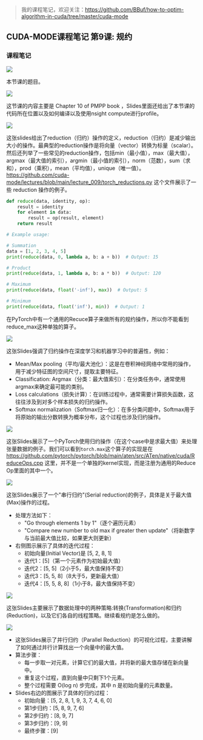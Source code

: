 > 我的课程笔记，欢迎关注：https://github.com/BBuf/how-to-optim-algorithm-in-cuda/tree/master/cuda-mode 

## CUDA-MODE课程笔记 第9课: 规约

### 课程笔记

![](https://files.mdnice.com/user/59/b9b77076-7a41-4fea-b371-f9ba927b1219.png)

本节课的题目。

![](https://files.mdnice.com/user/59/cf3e6544-c11a-4a7d-a5d8-b98323488a5e.png)

这节课的内容主要是 Chapter 10 of PMPP book ，Slides里面还给出了本节课的代码所在位置以及如何编译以及使用nsight compute进行profile。

![](https://files.mdnice.com/user/59/fc7532be-2e98-44ed-8e10-5adb8e5aa4e6.png)


这张slides给出了reduction（归约）操作的定义，reduction（归约）是减少输出大小的操作。最典型的reduction操作是将向量（vector）转换为标量（scalar）。然后还列举了一些常见的reduction操作，包括min（最小值），max（最大值），argmax（最大值的索引），argmin（最小值的索引），norm（范数），sum（求和），prod（乘积），mean（平均值），unique（唯一值）。https://github.com/cuda-mode/lectures/blob/main/lecture_009/torch_reductions.py 这个文件展示了一些 reduction 操作的例子。

```python
def reduce(data, identity, op):
    result = identity
    for element in data:
        result = op(result, element)
    return result

# Example usage:

# Summation
data = [1, 2, 3, 4, 5]
print(reduce(data, 0, lambda a, b: a + b))  # Output: 15

# Product
print(reduce(data, 1, lambda a, b: a * b))  # Output: 120

# Maximum
print(reduce(data, float('-inf'), max))  # Output: 5

# Minimum
print(reduce(data, float('inf'), min))  # Output: 1
```

在PyTorch中有一个通用的Recuce算子来做所有的规约操作，所以你不能看到reduce_max这种单独的算子。

![](https://files.mdnice.com/user/59/9d605154-a0a6-42a1-a869-413322881ce1.png)

这张Slides强调了归约操作在深度学习和机器学习中的普遍性，例如：

- Mean/Max pooling（平均/最大池化）：这是在卷积神经网络中常用的操作，用于减少特征图的空间尺寸，提取主要特征。
- Classification: Argmax（分类：最大值索引）：在分类任务中，通常使用argmax来确定最可能的类别。
- Loss calculations（损失计算）：在训练过程中，通常需要计算损失函数，这往往涉及到对多个样本损失的归约操作。
- Softmax normalization（Softmax归一化）：在多分类问题中，Softmax用于将原始的输出分数转换为概率分布，这个过程也涉及归约操作。

![](https://files.mdnice.com/user/59/55b40864-d77a-4a49-8184-3bfa04eb4c93.png)

这张Slides展示了一个PyTorch使用归约操作（在这个case中是求最大值）来处理张量数据的例子。我们可以看到`torch.max`这个算子的实现是在 https://github.com/pytorch/pytorch/blob/main/aten/src/ATen/native/cuda/ReduceOps.cpp 这里，并不是一个单独的kernel实现，而是注册为通用的Reduce Op里面的其中一个。

![](https://files.mdnice.com/user/59/70562d90-ae1d-47ac-a3df-e4ab1cd5dd18.png)

这张Slides展示了一个"串行归约"(Serial reduction)的例子，具体是关于最大值(Max)操作的过程。
- 处理方法如下：
    - "Go through elements 1 by 1"（逐个遍历元素）
    - "Compare new number to old max if greater then update"（将新数字与当前最大值比较，如果更大则更新）
- 右侧图示展示了具体的迭代过程：
    - 初始向量(Initial Vector)是 [5, 2, 8, 1]
    - 迭代1：[5]（第一个元素作为初始最大值）
    - 迭代2：[5, 5]（2小于5，最大值保持不变）
    - 迭代3：[5, 5, 8]（8大于5，更新最大值）
    - 迭代4：[5, 5, 8, 8]（1小于8，最大值保持不变）

![](https://files.mdnice.com/user/59/d0d86c02-6f64-4b36-9de1-fcda59989c7c.png)

这张Slides主要展示了数据处理中的两种策略:转换(Transformation)和归约(Reduction)，以及它们各自的线程策略。继续看规约是怎么做的。

![](https://files.mdnice.com/user/59/59d43391-d61f-476f-8e6e-4b0d14b23255.png)

- 这张Slides展示了并行归约（Parallel Reduction）的可视化过程，主要讲解了如何通过并行计算找出一个向量中的最大值。
- 算法步骤：
    - 每一步取一对元素，计算它们的最大值，并将新的最大值存储在新向量中。
    - 重复这个过程，直到向量中只剩下1个元素。
    - 整个过程需要 O(log n) 步完成，其中 n 是初始向量的元素数量。
- Slides右边的图展示了具体的归约过程：
    - 初始向量：[5, 2, 8, 1, 9, 3, 7, 4, 6, 0]
    - 第1步归约：[5, 8, 9, 7, 6]
    - 第2步归约：[8, 9, 7]
    - 第3步归约：[9, 9]
    - 最终步骤：[9]



